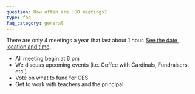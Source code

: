 ```yaml
---
question: How often are HSO meetings?
type: faq
faq_category: general
---
```

There are only 4 meetings a year that last about 1 hour. [See the date, location and time](/meetings).
* All meeting begin at 6 pm
* We discuss upcoming events (i.e. Coffee with Cardinals, Fundraisers, etc.)
* Vote on what to fund for CES
* Get to work with teachers and the principal 
